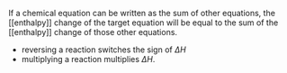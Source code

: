If a chemical equation can be written as the sum of other equations, the [[enthalpy]] change of the target equation will be equal to the sum of the [[enthalpy]] change of those other equations. 
* reversing a reaction switches the sign of $\Delta H$
* multiplying a reaction multiplies $\Delta H$.
